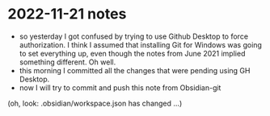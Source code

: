 # 2022-11-21 notes

- so yesterday I got confused by trying to use Github Desktop to force authorization. I think I assumed that installing Git for Windows was going to set everything up, even though the notes from June 2021 implied something different. Oh well.
- this morning I committed all the changes that were pending using GH Desktop.
- now I will try to commit and push this note from Obsidian-git

(oh, look: .obsidian/workspace.json has changed ...)